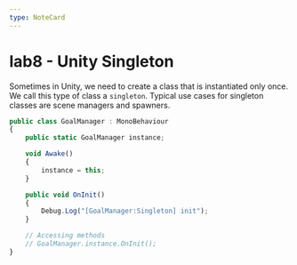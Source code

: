 ```yaml
---
type: NoteCard
---
```


# lab8 - Unity Singleton
Sometimes in Unity, we need to create a class that is instantiated only once. We call this type of class a `singleton`. Typical use cases for singleton classes are scene managers and spawners.

```js
public class GoalManager : MonoBehaviour
{
    public static GoalManager instance;

    void Awake()
    {
        instance = this;
    }

    public void OnInit()
    {
        Debug.Log("[GoalManager:Singleton] init");
    }

    // Accessing methods
    // GoalManager.instance.OnInit();
}
```